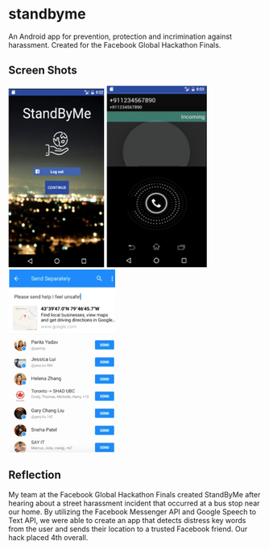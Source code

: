 # standbyme

An Android app for prevention, protection and incrimination against harassment.
Created for the Facebook Global Hackathon Finals.

## Screen Shots
<img src="Screenshots/Home.png" width = "190"> <img src="Screenshots/Call.png"> <img src="Screenshots/FacebookAPI.png">


## Reflection
My team at the Facebook Global Hackathon Finals created StandByMe after hearing about a street harassment incident that occurred at a bus stop near our home. By utilizing the Facebook Messenger API and Google Speech to Text API, we were able to create an app that detects distress key words from the user and sends their location to a trusted Facebook friend. Our hack placed 4th overall.


